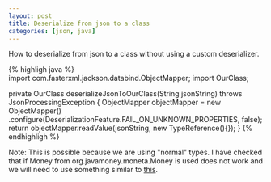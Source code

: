```yaml
---
layout: post
title: Deserialize from json to a class
categories: [json, java]
---
```


How to deserialize from json to a class without using a custom deserializer.

{% highligh java %}      
import com.fasterxml.jackson.databind.ObjectMapper;
import OurClass;

  private OurClass deserializeJsonToOurClass(String jsonString) throws JsonProcessingException {
        ObjectMapper objectMapper = new ObjectMapper()
                .configure(DeserializationFeature.FAIL_ON_UNKNOWN_PROPERTIES, false);
        return objectMapper.readValue(jsonString, new TypeReference<OurClass>(){});
    }
    {% endhighligh %}   

Note: This is possible because we are using "normal" types. I have checked that if Money from org.javamoney.moneta.Money is used does not work and we will need to use something similar to [this](https://citytesting.github.io/custom-json-deserializer-java/).

